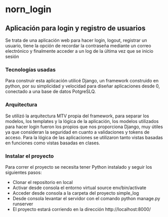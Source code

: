 # norn_login

## Aplicación para login y registro de usuarios

Se trata de una aplicación web para hacer login, logout, registrar un usuario, tiene la opción de recordar la contraseña mediante un correo electrónico y finalmente acceder a un log de la última vez que se inicio sesión

### Tecnologías usadas

Para construir esta aplicación utilicé Django, un framework construido en python, por su simplicidad y velocidad para diseñar aplicaciones desde 0, conectado a una base de datos PotgreSLQ. 

### Arquitectura

Se utilizó la arquitectura MTV propia del framework, para separar los modelos, los templates y la lógica de la aplicación, los modelos utilizados para hacer login fueron los propios que nos proporciona Django, muy útiles ya que consideran la seguridad en cuanto a validaciones y tokens de acceso. Para la lógica de las aplicaciones se utilizaron tanto vistas basadas en funciones como vistas basadas en clases. 

### Instalar el proyecto 

Para correr el proyecto se necesita tener Python instalado y seguir los siguientes pasos:
-	Clonar el repositorio en local
-	Activar desde consola el entorno virtual source env/bin/activate 
-	Acceder desde consola  a la carpeta del proyecto simple_log
-	Desde consola levantar el servidor con el comando python manage.py runserver
-	El proyecto estará corriendo en la dirección http://localhost:8000/
